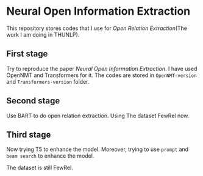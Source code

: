# Neural Open Information Extraction

This repository stores codes that I use for *Open Relation Extraction*(The work I am doing in THUNLP).

## First stage

Try to reproduce the paper *Neural Open Information Extraction*. I have used OpenNMT and Transformers for it. The codes are stored in `OpenNMT-version` and `Transformers-version` folder.

## Second stage

Use BART to do open relation extraction. Using The dataset FewRel now.

## Third stage

Now trying T5 to enhance the model. Moreover, trying to use `prompt` and `beam search` to enhance the model.

The dataset is still FewRel.